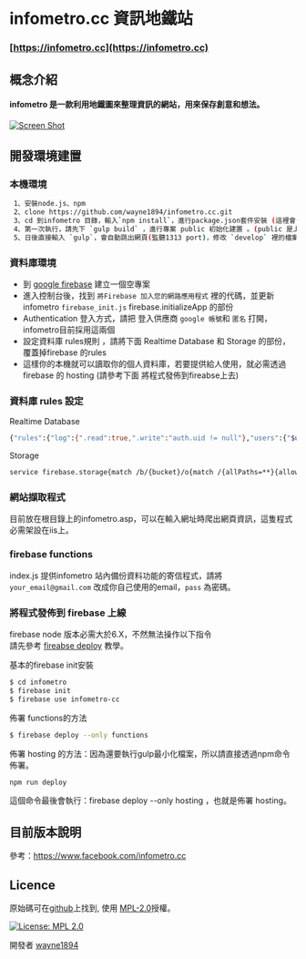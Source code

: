 # infometro.cc 資訊地鐵站
### [https://infometro.cc](https://infometro.cc)
## 概念介紹
#### infometro 是一款利用地鐵圖來整理資訊的網站，用來保存創意和想法。
[![Screen Shot](https://infometro.cc/src/static/images/s3/LHXNGI0XjP.gif)](https://infometro.cc)

## 開發環境建置
### 本機環境

```sh
 1、安裝node.js、npm
 2、clone https://github.com/wayne1894/infometro.cc.git
 3、cd 到infometro 目錄，輸入`npm install`，進行package.json套件安裝 (這裡會安裝gulp.js)
 4、第一次執行，請先下 `gulp build` ，進行專案 public 初始化建置 。(public 是上線後的最小化檔案)
 5、日後直接輸入 `gulp`，會自動跳出網頁(監聽1313 port)，修改 `develop` 裡的檔案，網頁會重新整理，並將檔案建置到 public
```

### 資料庫環境
* 到 [google firebase](https://firebase.google.com/) 建立一個空專案
* 進入控制台後，找到 `將Firebase 加入您的網路應用程式` 裡的代碼，並更新 infometro `firebase_init.js` firebase.initializeApp 的部份
* Authentication 登入方式，請把 登入供應商 `google 帳號`和 `匿名` 打開，infometro目前採用這兩個
* 設定資料庫 rules規則 ，請將下面 Realtime Database 和 Storage 的部份，覆蓋掉firebase 的rules
* 這樣你的本機就可以讀取你的個人資料庫，若要提供給人使用，就必需透過 firebase 的 hosting (請參考下面 將程式發佈到fireabse上去)

### 資料庫 rules 設定

Realtime Database

```bash
{"rules":{"log":{".read":true,".write":"auth.uid != null"},"users":{"$uid":{".read":true,".write":"!data.exists() || auth.uid === $uid || auth.uid === 'test_uid'"}},"users_data":{"$uid":{".read":"auth.uid === $uid || auth.uid === 'lVAHfyuy4gN4UmiJ7WMYtIwKDts2'",".write":"!data.exists() || auth.uid === $uid || auth.uid === 'test_uid'"}},"info":{"$line":{"root":{".read":true,".write":"!data.exists() || data.parent().child('root').val().contains(auth.uid) || auth.uid === 'test_uid'"},"metro":{".read":"data.parent().child('root').val().contains(auth.uid) || auth.uid === 'test_uid'",".write":"data.parent().child('root').val().contains(auth.uid) || auth.uid === 'test_uid'"}}},"blueprint":{"$uid":{".read":"auth.uid === $uid || auth.uid === 'test_uid'",".write":"auth.uid === $uid || auth.uid === 'test_uid'"}},"file":{".read":"false",".write":"auth.uid != null"}}}

```

Storage

```bash
service firebase.storage{match /b/{bucket}/o{match /{allPaths=**}{allow read,write:if request.auth!= null;// Only allow uploads of any image file that's less than 500MB allow write:if request.resource.size < 5 * 1024 * 1024 * 1024 * 1024}}}

```

### 網站擷取程式

目前放在根目錄上的infometro.asp，可以在輸入網址時爬出網頁資訊，這隻程式必需架設在iis上。

### firebase functions

index.js 提供infometro 站內備份資料功能的寄信程式，請將 `your_email@gmail.com` 改成你自己使用的email，`pass` 為密碼。

### 將程式發佈到 firebase 上線
firebase node 版本必需大於6.X，不然無法操作以下指令 <br>
請先參考 [fireabse deploy](https://firebase.google.com/docs/hosting/deploying) 教學。

基本的firebase init安裝 
```sh
$ cd infometro
$ firebase init
$ firebase use infometro-cc
```


佈署 functions的方法
```sh
$ firebase deploy --only functions
```

佈署 hosting 的方法：因為還要執行gulp最小化檔案，所以請直接透過npm命令佈署。
```sh
npm run deploy
```
這個命令最後會執行：firebase deploy --only hosting ，也就是佈署 hosting。

## 目前版本說明

參考：https://www.facebook.com/infometro.cc


## Licence

原始碼可在[github](https://github.com/wayne1894/infometro.cc/)上找到, 使用 [MPL-2.0](https://opensource.org/licenses/MPL-2.0)授權。

[![License: MPL 2.0](https://img.shields.io/badge/License-MPL%202.0-brightgreen.svg)](https://opensource.org/licenses/MPL-2.0)

開發者 [wayne1894](http://github.com/wayne1894)

    

